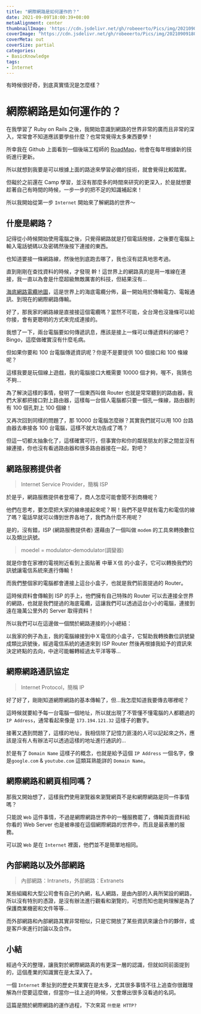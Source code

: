 ```yaml
---
title: "網際網路是如何運作的？"
date: 2021-09-09T18:00:39+08:00
metaAlignment: center
thumbnailImage: 'https://cdn.jsdelivr.net/gh/robeeerto/Pics/img/202109091802869.jpg'
coverImage: "https://cdn.jsdelivr.net/gh/robeeerto/Pics/img/202109091802869.jpg"
coverMeta: out
coverSize: partial
categories:
- BasicKnowledge
tags:
- Internet
---
```


有時候很好奇，到底真實情況是怎麼樣？
<!--more-->

網際網路是如何運作的？
===

在我學習了 Ruby on Rails 之後，我開始意識到網路的世界非常的廣而且非常的深入，常常會不知道應該要學些什麼？也常常覺得太多東西要學！

所幸我在 Github 上面看到一個後端工程師的 [RoadMap](https://roadmap.sh/backend)，他會在每年根據新的技術進行更新。

所以就想到我要是可以根據上面的路途來學習必備的技術，就會覺得比較踏實。

但礙於之前還在 Camp 學習，並沒有那麼多的時間來研究的更深入，於是就想要趁著自己有時間的時候，一步一步的把不足的知識補起來！

所以我開始從第一步 `Internet` 開始來了解網路的世界～

## 什麼是網路？

記得從小時候開始使用電腦之後，只覺得網路就是打個電話撥接，之後要在電腦上輸入電話號碼以及密碼然後按下連接的東西。

也知道要接一條網路線，然後他到底跑去哪了，我也沒有認真地思考過。

直到剛剛在查找資料的時候，才發現 幹！這世界上的網路真的是用一堆線在連接，我一直以為會是什麼超級無敵厲害的科技，但結果沒有...

[海底網路電纜地圖](https://www.submarinecablemap.com/)，這是世界上的海底電纜分佈，最一開始用於傳輸電力、電報通訊、到現在的網際網路傳輸。

好了，那我家的網路線是直接接這個電纜嗎？當然不可能，全台灣也沒幾條可以給你接，會有更聰明的方式來完成連接的。

我想了一下，兩台電腦要如何傳遞訊息，應該是接上一條可以傳遞資料的線吧？Bingo，這麼做確實沒有什麼毛病。

但如果你要和 100 台電腦傳遞資訊呢？你是不是要提供 100 個接口和 100 條線呢？

這樣我要是玩個線上遊戲，我的電腦接口大概需要 10000 個才夠，喔不，我猜也不夠...

為了解決這樣的事情，發明了一個東西叫做 Router 也就是常常聽到的路由器，我們大家都把接口對上路由器，這樣每一台個人電腦都只要一個孔一條線，路由器則有 100 個孔對上 100 個線！

又再次回到同樣的問題了，那 10000 台電腦怎麼辦？其實我們就可以用 100 台路由器去串接各 100 台電腦，這樣不就大功告成了嗎？

但這一切都太抽象化了，這樣確實可行，但事實你和你的鄰居朋友的家之間並沒有線連接，你也沒有看過路由器和很多路由器接在一起，對吧？

## 網路服務提供者

>Internet Service Provider，簡稱 ISP

於是乎，網路服務提供者登場了，商人怎麼可能會聞不到商機呢？

他們在思考，要怎麼把大家的線串接起來呢？啊！我們不是早就有電力和電信的線了嗎？電話早就可以傳到世界各地了，我們為什麼不用呢？

是的，沒有錯，ISP (網路服務提供者) 還藉由了一個叫做 `modem` 的工具來轉換數位以及類比訊號。

> moedel = modulator-demodulator(調變器)

就是你會在家裡的電視附近看到上面貼著 中華Ｘ信 的小盒子，它可以轉換我們的訊號讓電信系統來進行傳輸！

而我們整個家的電腦都會連接上這台小盒子，也就是我們前面提過的 Router。

這時候資料會傳輸到 ISP 的手上，他們擁有自己特殊的 Router 可以去連接全世界的網路，也就是我們提過的海底電纜，這讓我們可以透過這台小小的電腦，連接到遠在幾萬公里外的 Server 取得資料！

所以我們可以在這邊做一個關於網路連接的小小總結：

以我家的例子為主，我的電腦線接到中Ｘ電信的小盒子，它幫助我轉換數位訊號變成類比訊號後，經過電信系統的通道來到 ISP Router 然後再根據我給予的資訊來決定終點的去向，中途可能輾轉經過太平洋等等...

## 網際網路通訊協定 

>Internet Protocol，簡稱 IP

好了好了，剛剛知道網際網路的基本傳輸了，但...我怎麼知道我要傳去哪裡呢？

這時候就要給予每一台電腦一個地址，所以就出現了不管懂不懂電腦的人都聽過的 `IP Address`，通常看起來像是 `173.194.121.32` 這樣子的數字。

接著又遇到問題了，這樣的地址，我相信除了記憶力匪淺的人可以記起來之外，應該是沒有人有辦法可以透過這樣的地址進行通訊的...

於是有了 `Domain Name` 這樣子的概念，也就是給予這個 `IP Address` 一個名字，像是`google.com` & `youtube.com` 這類耳熟能詳的 `Domain Name`。

## 網際網路和網頁相同嗎？

那我又開始想了，這樣我們使用瀏覽器來瀏覽網頁不是和網際網路是同一件事情嗎？

只能說 `Web` 這件事情，不過是網際網路世界中的一種服務罷了，傳輸頁面資料給你看的 Web Server 也是被串接在這個網際網路的世界中，而且是最表層的服務。

可以說 `Web` 是在 `Internet` 裡面，他們並不是簡單地相同。

## 內部網路以及外部網路

>內部網路：Intranets，外部網路：Extranets

某些組織和大型公司會有自己的內網，私人網路，是由內部的人員所架設的網路，所以沒有特別的憑證，是沒有辦法進行觀看和瀏覽的，可想而知也能夠理解是為了保護商業機密和文件等等...

而外部網路和內部網路其實非常相似，只是它開放了某些資訊來讓合作的夥伴，或是客戶來進行討論以及合作。

## 小結

經過今天的整理，讓我對於網際網路真的有更深一層的認識，但就如同前面提到的，這個產業的知識實在是太深入了。

一個 `Internet` 牽扯到的歷史共業實在是太多，尤其很多事情不往上追查你很難理解為什麼要這麼做，但當你一往上追的時候，又會爆出很多沒看過的名詞。

這篇是關於網際網路的運作過程，下次來寫 `什麼是 HTTP?`





